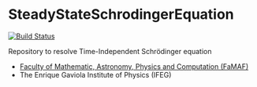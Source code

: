 # SteadyStateSchrodingerEquation

[![Build Status](https://github.com/mendzmartin/SteadyStateSchrodingerEquation.jl/actions/workflows/CI.yml/badge.svg?branch=main)](https://github.com/mendzmartin/SteadyStateSchrodingerEquation.jl/actions/workflows/CI.yml?query=branch%3Amain)


Repository to resolve Time-Independent Schrödinger equation

* [Faculty of Mathematic, Astronomy, Physics and Computation (FaMAF)](https://www.famaf.unc.edu.ar/)
* The Enrique Gaviola Institute of Physics (IFEG)